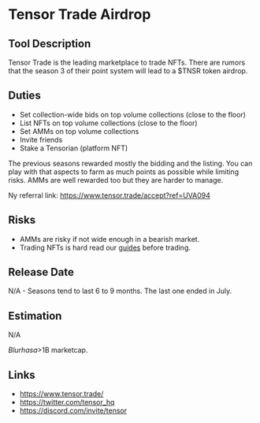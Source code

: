 # Tensor Trade Airdrop

## Tool Description

Tensor Trade is the leading marketplace to trade NFTs. There are rumors
that the season 3 of their point system will lead to a $TNSR token airdrop.

## Duties

* Set collection-wide bids on top volume collections (close to the floor)
* List NFTs on top volume collections (close to the floor)
* Set AMMs on top volume collections
* Invite friends
* Stake a Tensorian (platform NFT)

The previous seasons rewarded mostly the bidding and the listing. 
You can play with that aspects to farm as much points as possible while
limiting risks. AMMs are well rewarded too but they are harder to manage.

Ny referral link: https://www.tensor.trade/accept?ref=UVA094

## Risks

* AMMs are risky if not wide enough in a bearish market.
* Trading NFTs is hard read our [guides](https://thewise.trade/) before trading.

## Release Date

N/A - Seasons tend to last 6 to 9 months. The last one ended in July.

## Estimation

N/A

$Blur has a >$1B marketcap.

## Links

* https://www.tensor.trade/
* https://twitter.com/tensor_hq
* https://discord.com/invite/tensor
